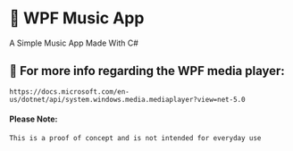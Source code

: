 # :satellite: WPF Music App
A Simple Music App Made With C#


## :signal_strength: For more info regarding the WPF media player: 

    https://docs.microsoft.com/en-us/dotnet/api/system.windows.media.mediaplayer?view=net-5.0
    
#### Please Note: 
    This is a proof of concept and is not intended for everyday use
